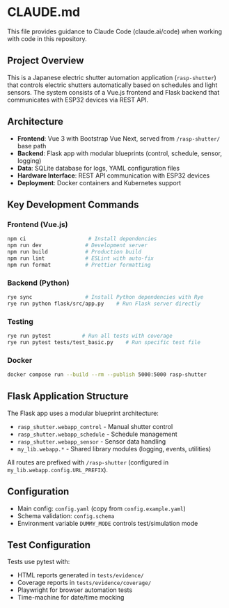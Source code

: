 # CLAUDE.md

This file provides guidance to Claude Code (claude.ai/code) when working with code in this repository.

## Project Overview

This is a Japanese electric shutter automation application (`rasp-shutter`) that controls electric shutters automatically based on schedules and light sensors. The system consists of a Vue.js frontend and Flask backend that communicates with ESP32 devices via REST API.

## Architecture

- **Frontend**: Vue 3 with Bootstrap Vue Next, served from `/rasp-shutter/` base path
- **Backend**: Flask app with modular blueprints (control, schedule, sensor, logging)
- **Data**: SQLite database for logs, YAML configuration files
- **Hardware Interface**: REST API communication with ESP32 devices
- **Deployment**: Docker containers and Kubernetes support

## Key Development Commands

### Frontend (Vue.js)
```bash
npm ci                    # Install dependencies
npm run dev              # Development server
npm run build            # Production build
npm run lint             # ESLint with auto-fix
npm run format           # Prettier formatting
```

### Backend (Python)
```bash
rye sync                 # Install Python dependencies with Rye
rye run python flask/src/app.py    # Run Flask server directly
```

### Testing
```bash
rye run pytest          # Run all tests with coverage
rye run pytest tests/test_basic.py    # Run specific test file
```

### Docker
```bash
docker compose run --build --rm --publish 5000:5000 rasp-shutter
```

## Flask Application Structure

The Flask app uses a modular blueprint architecture:
- `rasp_shutter.webapp_control` - Manual shutter control
- `rasp_shutter.webapp_schedule` - Schedule management
- `rasp_shutter.webapp_sensor` - Sensor data handling
- `my_lib.webapp.*` - Shared library modules (logging, events, utilities)

All routes are prefixed with `/rasp-shutter` (configured in `my_lib.webapp.config.URL_PREFIX`).

## Configuration

- Main config: `config.yaml` (copy from `config.example.yaml`)
- Schema validation: `config.schema`
- Environment variable `DUMMY_MODE` controls test/simulation mode

## Test Configuration

Tests use pytest with:
- HTML reports generated in `tests/evidence/`
- Coverage reports in `tests/evidence/coverage/`
- Playwright for browser automation tests
- Time-machine for date/time mocking
